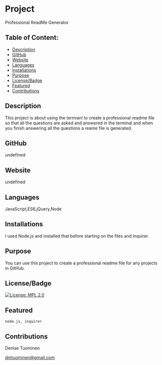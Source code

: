 
# Project  
  Professional ReadMe Generator
## Table of Content:
* [Description](#description)
* [GitHub](#github)
* [Website](#website)
* [Languages](#languages)
* [Installations](#installations)
* [Purpose](#purpose)
* [License/Badge](#license/badge)
* [Featured](#featured)
* [Contributions](#contributions)

## Description
   This project is about using the termianl to create a professional readme file so that all the questions are asked and answered in the terminal and when you finish answering all the questions a reame file is generated.

## GitHub
   undefined 

## Website 
   undefined

## Languages
   JavaScript,ES6,jQuery,Node

## Installations
   I used Node.js and installed that before starting on the files and Inquirer

## Purpose
  You can use this project to create a professional readme file for any projects in GitHub.

## License/Badge 
   [![License: MPL 2.0](https://img.shields.io/badge/License-MPL%202.0-brightgreen.svg)](https://opensource.org/licenses/MPL-2.0)

## Featured
    node.js, inquirer

## Contributions
   Denise Tuominen
   
   dmtuominen@gmail.com
  